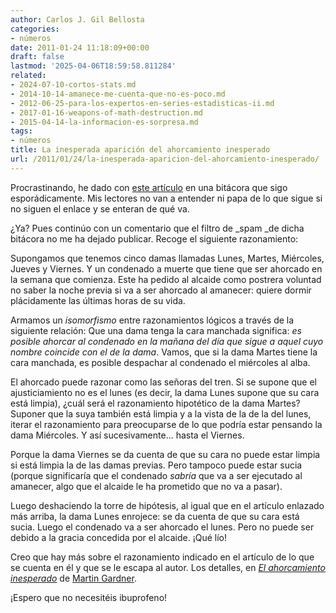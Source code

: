 ```yaml
---
author: Carlos J. Gil Bellosta
categories:
- números
date: 2011-01-24 11:18:09+00:00
draft: false
lastmod: '2025-04-06T18:59:58.811284'
related:
- 2024-07-10-cortos-stats.md
- 2014-10-14-amanece-me-cuenta-que-no-es-poco.md
- 2012-06-25-para-los-expertos-en-series-estadisticas-ii.md
- 2017-01-16-weapons-of-math-destruction.md
- 2015-04-14-la-informacion-es-sorpresa.md
tags:
- números
title: La inesperada aparición del ahorcamiento inesperado
url: /2011/01/24/la-inesperada-aparicion-del-ahorcamiento-inesperado/
---
```


Procrastinando, he dado con [este artículo](http://www.fedeablogs.net/economia/?p=8878) en una bitácora que sigo esporádicamente. Mis lectores no van a entender ni papa de lo que sigue si no siguen el enlace y se enteran de qué va.

¿Ya? Pues continúo con un comentario que el filtro de _spam _de dicha bitácora no me ha dejado publicar. Recoge el siguiente razonamiento:

Supongamos que tenemos cinco damas llamadas Lunes, Martes, Miércoles, Jueves y Viernes. Y un condenado a muerte que tiene que ser ahorcado en la semana que comienza. Este ha pedido al alcaide como postrera voluntad no saber la noche previa si va a ser ahorcado al amanecer: quiere dormir plácidamente las últimas horas de su vida.

Armamos un _isomorfismo_ entre razonamientos lógicos a través de la siguiente relación: Que una dama tenga la cara manchada significa: _es posible ahorcar al condenado en la mañana del día que sigue a aquel cuyo nombre coincide con el de la dama_. Vamos, que si la dama Martes tiene la cara manchada, es posible despachar al condenado el miércoles al alba.

El ahorcado puede razonar como las señoras del tren. Si se supone que el ajusticiamiento no es el lunes (es decir, la dama Lunes supone que su cara está limpia), ¿cuál será el razonamiento hipotético de la dama Martes? Suponer que la suya también está limpia y a la vista de la de la del lunes, iterar el razonamiento para preocuparse de lo que podría estar pensando la dama Miércoles. Y así sucesivamente... hasta el Viernes.

Porque la dama Viernes se da cuenta de que su cara no puede estar limpia si está limpia la de las damas previas. Pero tampoco puede estar sucia (porque significaría que el condenado _sabría_ que va a ser ejecutado al amanecer, algo que el alcaide le ha prometido que no va a pasar).

Luego deshaciendo la torre de hipótesis, al igual que en el artículo enlazado más arriba, la dama Lunes enrojece: se da cuenta de que su cara está sucia. Luego el condenado va a ser ahorcado el lunes. Pero no puede ser debido a la gracia concedida por el alcaide. ¡Qué lío!

Creo que hay más sobre el razonamiento indicado en el artículo de lo que se cuenta en él y que se le escapa al autor. Los detalles, en [_El ahorcamiento inesperado_](http://www.unilibro.es/find_buy_es/libro/alianza_editorial_s_a_/el_ahorcamiento_inesperado_y_otros_entretenimientos_matematicos.asp?sku=193326&idaff=0) de [Martin Gardner](http://es.wikipedia.org/wiki/Martin_Gardner).

¡Espero que no necesitéis ibuprofeno!